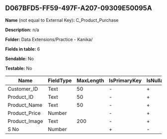 ## D067BFD5-FF59-497F-A207-09309E50095A

**Name** (not equal to External Key)**:** C_Product_Purchase

**Description:** n/a

**Folder:** Data Extensions/Practice - Kanika/

**Fields in table:** 6

**Sendable:** No

**Testable:** No

| Name | FieldType | MaxLength | IsPrimaryKey | IsNullable | DefaultValue |
| --- | --- | --- | --- | --- | --- |
| Customer_ID | Text | 50 | - | + |  |
| Product_ID | Text | 50 | - | + |  |
| Product_Name | Text | 50 | - | + |  |
| Product_Price | Number |  | - | + |  |
| Product_Image | Text | 200 | - | + |  |
| S No | Number |  | + | - |  |
